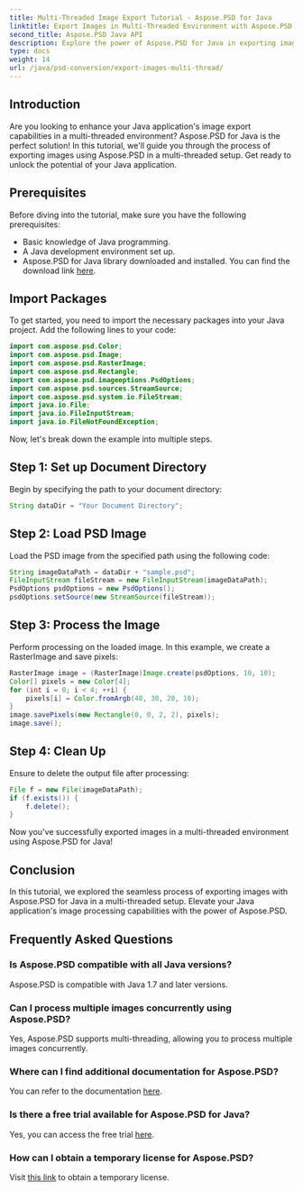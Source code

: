```yaml
---
title: Multi-Threaded Image Export Tutorial - Aspose.PSD for Java
linktitle: Export Images in Multi-Threaded Environment with Aspose.PSD for Java
second_title: Aspose.PSD Java API
description: Explore the power of Aspose.PSD for Java in exporting images in a multi-threaded environment. Elevate your Java application's capabilities!
type: docs
weight: 14
url: /java/psd-conversion/export-images-multi-thread/
---
```

## Introduction
Are you looking to enhance your Java application's image export capabilities in a multi-threaded environment? Aspose.PSD for Java is the perfect solution! In this tutorial, we'll guide you through the process of exporting images using Aspose.PSD in a multi-threaded setup. Get ready to unlock the potential of your Java application.
## Prerequisites
Before diving into the tutorial, make sure you have the following prerequisites:
- Basic knowledge of Java programming.
- A Java development environment set up.
- Aspose.PSD for Java library downloaded and installed. You can find the download link [here](https://releases.aspose.com/psd/java/).
## Import Packages
To get started, you need to import the necessary packages into your Java project. Add the following lines to your code:
```java
import com.aspose.psd.Color;
import com.aspose.psd.Image;
import com.aspose.psd.RasterImage;
import com.aspose.psd.Rectangle;
import com.aspose.psd.imageoptions.PsdOptions;
import com.aspose.psd.sources.StreamSource;
import com.aspose.psd.system.io.FileStream;
import java.io.File;
import java.io.FileInputStream;
import java.io.FileNotFoundException;
```
Now, let's break down the example into multiple steps.
## Step 1: Set up Document Directory
Begin by specifying the path to your document directory:
```java
String dataDir = "Your Document Directory";
```
## Step 2: Load PSD Image
Load the PSD image from the specified path using the following code:
```java
String imageDataPath = dataDir + "sample.psd";
FileInputStream fileStream = new FileInputStream(imageDataPath);
PsdOptions psdOptions = new PsdOptions();
psdOptions.setSource(new StreamSource(fileStream));
```
## Step 3: Process the Image
Perform processing on the loaded image. In this example, we create a RasterImage and save pixels:
```java
RasterImage image = (RasterImage)Image.create(psdOptions, 10, 10);
Color[] pixels = new Color[4];
for (int i = 0; i < 4; ++i) {
    pixels[i] = Color.fromArgb(40, 30, 20, 10);
}
image.savePixels(new Rectangle(0, 0, 2, 2), pixels);
image.save();
```
## Step 4: Clean Up
Ensure to delete the output file after processing:
```java
File f = new File(imageDataPath);
if (f.exists()) {
    f.delete();
}
```
Now you've successfully exported images in a multi-threaded environment using Aspose.PSD for Java!
## Conclusion
In this tutorial, we explored the seamless process of exporting images with Aspose.PSD for Java in a multi-threaded setup. Elevate your Java application's image processing capabilities with the power of Aspose.PSD.
## Frequently Asked Questions
### Is Aspose.PSD compatible with all Java versions?
Aspose.PSD is compatible with Java 1.7 and later versions.
### Can I process multiple images concurrently using Aspose.PSD?
Yes, Aspose.PSD supports multi-threading, allowing you to process multiple images concurrently.
### Where can I find additional documentation for Aspose.PSD?
You can refer to the documentation [here](https://reference.aspose.com/psd/java/).
### Is there a free trial available for Aspose.PSD for Java?
Yes, you can access the free trial [here](https://releases.aspose.com/).
### How can I obtain a temporary license for Aspose.PSD?
Visit [this link](https://purchase.aspose.com/temporary-license/) to obtain a temporary license.
